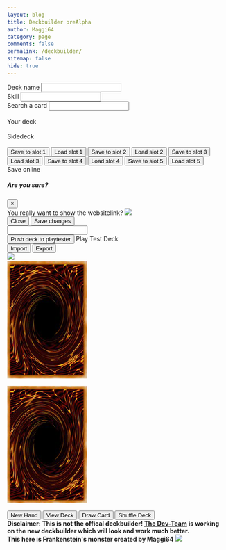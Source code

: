```yaml
---
layout: blog
title: Deckbuilder preAlpha
author: Maggi64
category: page
comments: false
permalink: /deckbuilder/
sitemap: false
hide: true
---
```

<div class="section">
    <div class="row">
        <div class="col-sm-6 left-side">
            <div class="form-group">
                <label for="name">Deck name</label>
                <input type="text" class="form-control" id="name" name="fields[name]">
			</div>
            <div class="form-group">
                <label for="skill">Skill</label>
                <input type="text" class="form-control" id="skill" name="fields[skill]">
			</div>
            <div class="form-group">
                <label>Search a card</label>
                <input type="text" class="form-control" data-bind="textInput: searchTerm">
                <div id="deck" class="card-search">
                    <div id="cards" data-bind="foreach: filteredCards">
                        <div class="item" data-bind="attr: {'data-name': name}">
                            <a><img class="DBcards" data-bind="attr: { src: $root.GetCardUrl(name), alt:name }"></a> 
						</div>
					</div>
				</div>
			</div>
		</div>
        <div class="col-sm-6 right-side">
            <div class="form-group">
                <label>Your deck</label>
                <div id="deck-container">
                    <div id="deck" class="deckbuilder_deck">
                        <div id="cards" data-bind="foreach: selectedMainCards().sort(SortDeck)">
                            <div class="item" data-bind="attr: {'data-name': name, 'data-number': number}">
                                <a><img class="DBcards dcards" name="cardPopup" data-bind="attr: { src: $root.GetCardUrl(name), alt:name }"></a>
							</div>
						</div>
					</div>
                    <label>Sidedeck</label>
                    <div id="deck" class="extra-deck">
                        <div id="cards" data-bind="foreach: selectedExtraCards().sort(SortDeck)">
                            <div class="item" data-bind="attr: {'data-name': name, 'data-number': number}">
                                <a><img class="DBcards dcards" name="cardPopup" data-bind="attr: { src: $root.GetCardUrl(name), alt:name }"></a>
							</div>
						</div>
					</div>
				</div>
			</div>
		</div>
        <!--<div class="form-group col-sm-12">
            <label for="notes">Notes</label>
            <textarea class="form-control" id="notes" name="fields[notes]" rows="3"></textarea>
		</div>-->
	</div>
    <button type="button" onclick="savedeck(1)" class="btn btn-info">Save to slot 1</button>
    <button type="button" onclick="loaddeck(1)" class="btn btn-secondary">Load slot 1</button>
    <button type="button" onclick="savedeck(2)" class="btn btn-info">Save to slot 2</button>
    <button type="button" onclick="loaddeck(2)" class="btn btn-secondary">Load slot 2</button>
    <button type="button" onclick="savedeck(3)" class="btn btn-info">Save to slot 3</button>
    <button type="button" onclick="loaddeck(3)" class="btn btn-secondary">Load slot 3</button>
    <button type="button" onclick="savedeck(4)" class="btn btn-info">Save to slot 4</button>
    <button type="button" onclick="loaddeck(4)" class="btn btn-secondary">Load slot 4</button>
    <button type="button" onclick="savedeck(5)" class="btn btn-info">Save to slot 5</button>
    <button type="button" onclick="loaddeck(5)" class="btn btn-secondary">Load slot 5</button>
    <div class="input-group mb-3">
        <div class="input-group-prepend">
            <span class="btn btn-success" data-toggle="modal" data-target="#confirmSaveModal" id="inputGroup-sizing-default">Save online</span>
            <div class="modal fade" id="confirmSaveModal" tabindex="-1" role="dialog" aria-labelledby="confirmSaveModalTitle" aria-hidden="true">
				<div class="modal-dialog modal-dialog-centered" role="document">
					<div class="modal-content">
						<div class="modal-header">
							<h5 class="modal-title black-text" id="confirmSaveModalLongTitle">Are you sure?</h5>
							<button type="button" class="close" data-dismiss="modal" aria-label="Close">
								<span aria-hidden="true">&times;</span>
							</button>
						</div>
						<div class="modal-body black-text">
							You really want to show the websitelink? <img src="https://static-cdn.jtvnw.net/emoticons/v1/730681/1.0">
						</div>
						<div class="modal-footer">
							<button type="button" class="btn btn-secondary" data-dismiss="modal">Close</button>
							<button type="button" onclick="saveDeckOnline()" data-dismiss="modal" class="btn btn-primary">Save changes</button>
						</div>
					</div>
				</div>
			</div>
		</div>
        <input type="text" class="form-control" id="decklink" aria-label="Default" aria-describedby="inputGroup-sizing-default" readonly>
	</div>
    <div class="text-center">
        <button type="button" onclick="pushToPlaytester()" class="btn btn-success">Push deck to playtester</button>
        <a style='margin: 1rem 0;' id="play" class='btn btn-success' role='button'><i class='fa fa-play-circle' aria-hidden='true'></i> Play Test Deck</a>
        <div id="playtest" title="Playtest Beta">
            <div class="game-board">
                <div class="actions">
                    <input type="button" value="Import" id="import" class="btn btn-outline-primary onlyDesktopBtn">
                    <input type="button" value="Export" id="export" class="btn btn-outline-primary onlyDesktopBtn">                    
                    <div class="tools">
                        <img src="https://i.imgur.com/BYD9LdN.png" class="token"/>
                        <img src="https://i.imgur.com/1AJdr5l.png" alt="" class="coin">
                        <img src="https://i.imgur.com/oPHhyyo.png" alt="" class="dice">
                        <div style="display:inline-block"><span id="results"><img src="data:image/png;base64,iVBORw0KGgoAAAANSUhEUgAAADwAAAABCAQAAAAoEQWKAAAADElEQVR42mNkGCAAAADyAAKG+BtxAAAAAElFTkSuQmCC"></span></div>
					</div>
				</div>
                <div id="deckmenu" title="Cards in Deck"></div>
                <div class="testcard-slot-row" id="field">
                    <div class="testcard-slot"></div>
                    <div class="testcard-slot"></div>
                    <div class="testcard-slot" id="center-m-z"></div>
                    <div class="testcard-slot"></div>
                    <div class="testcard-slot" id="graveyard"></div>
				</div>
                <div class="testcard-slot-row">
                    <div class="testcard-slot"><img src="/img/assets/card-back.png" id="playerextradeck" />
                        <div id="deckcount"><p></p></div>
					</div>
                    <div class="testcard-slot"></div>
                    <div class="testcard-slot"></div>
                    <div class="testcard-slot"></div>
                    <div class="testcard-slot"><img src="/img/assets/card-back.png" id="playerdeck" />
                        <div id="deckcount"><p></p></div>
					</div>
				</div>
                <div id="hand">
                    <div class="game-board"></div>
				</div>
                <div class="actions">
                    <input type="button" value="New Hand" id="new" class="btn btn-outline-primary">
                    <input type="button" value="View Deck" id="view" class="btn btn-outline-primary">
                    <input type="button" value="Draw Card" id="deal" class="btn btn-outline-primary">
                    <input type="button" value="Shuffle Deck" id="shuffle" class="btn btn-outline-primary">
				</div>
                <div class="export" title="Export Code"></div>
                <div class="import" title="Import Code"></div>
			</div>          
		</div>
	</div>
    <b>Disclaimer: This is not the offical deckbuilder! <a href="/the-dev-team">The Dev-Team</a> is working on the new deckbuilder which will look and work much better. <br>This here is Frankenstein's monster created by Maggi64</b> <img src="https://cdn.frankerfacez.com/emoticon/236895/1">
</div>
